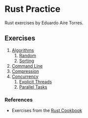 # Rust Practice

Rust exercises by Eduardo Aire Torres.

## Exercises

1. [Algorithms](./algorithms/)
   1. [Random](./algorithms/src/random_algorithms.rs)
   2. [Sorting](./algorithms/src/sorting_algorithms.rs)
2. [Command Line](./command_line/)
3. [Compression](./compression/)
4. [Concurrency](./threads/)
   1. [Explicit Threads](./threads/src/explicit_threads.rs)
   2. [Parallel Tasks](./threads/src/parallel_tasks)

### References
- Exercises from the [Rust Cookbook](https://rust-lang-nursery.github.io/rust-cookbook)
